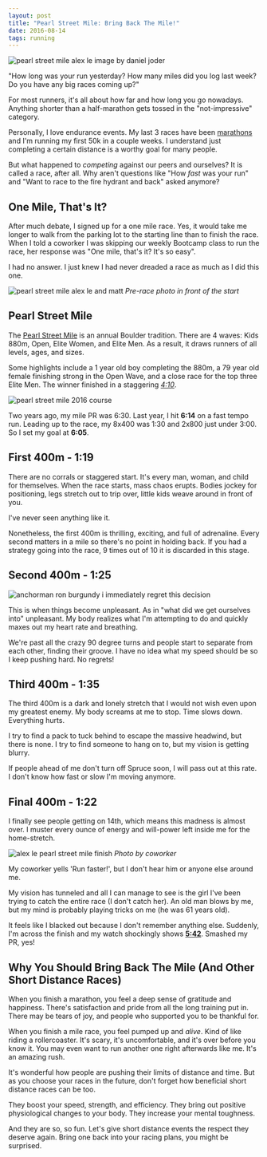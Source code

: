 ```yaml
---
layout: post
title: "Pearl Street Mile: Bring Back The Mile!"
date: 2016-08-14
tags: running
---
```


![pearl street mile alex le image by daniel joder](/assets/alex_le_pearl_street_mile_daniel_joder_crop.jpg)

"How long was your run yesterday? How many miles did you log last week? Do you have any big races coming up?"

For most runners, it's all about how far and how long you go nowadays. Anything shorter than a half-marathon gets tossed in the "not-impressive" category.

Personally, I love endurance events. My last 3 races have been [marathons][2] and I'm running my first 50k in a couple weeks. I understand just completing a certain distance is a worthy goal for many people.

But what happened to *competing* against our peers and ourselves? It is called a race, after all. Why aren't questions like "How *fast* was your run" and "Want to race to the fire hydrant and back" asked anymore?

## One Mile, That's It? ##

After much debate, I signed up for a one mile race. Yes, it would take me longer to walk from the parking lot to the starting line than to finish the race. When I told a coworker I was skipping our weekly Bootcamp class to run the race, her response was "One mile, that's it? It's so easy".

I had no answer. I just knew I had never dreaded a race as much as I did this one.

![pearl street mile alex le and matt](/assets/pearl_street_mile_alex_matt.jpg)
_Pre-race photo in front of the start_

## Pearl Street Mile ##

The [Pearl Street Mile][1] is an annual Boulder tradition. There are 4 waves: Kids 880m, Open, Elite Women, and Elite Men. As a result, it draws runners of all levels, ages, and sizes.

Some highlights include a 1 year old boy completing the 880m, a 79 year old female finishing strong in the Open Wave, and a close race for the top three Elite Men. The winner finished in a staggering [*4:10*][4].

![pearl street mile 2016 course](/assets/pearl_street_mile_2016_course.jpg)

Two years ago, my mile PR was 6:30. Last year, I hit **6:14** on a fast tempo run. Leading up to the race, my 8x400 was 1:30 and 2x800 just under 3:00. So I set my goal at **6:05**.

## First 400m - 1:19 ##

There are no corrals or staggered start. It's every man, woman, and child for themselves. When the race starts, mass chaos erupts. Bodies jockey for positioning, legs stretch out to trip over, little kids weave around in front of you.

I've never seen anything like it.

Nonetheless, the first 400m is thrilling, exciting, and full of adrenaline. Every second matters in a mile so there's no point in holding back. If you had a strategy going into the race, 9 times out of 10 it is discarded in this stage.

## Second 400m - 1:25 ##

![anchorman ron burgundy i immediately regret this decision](/assets/I_immediately_regret_this_decision_anchorman.gif)

This is when things become unpleasant. As in "what did we get ourselves into" unpleasant. My body realizes what I'm attempting to do and quickly maxes out my heart rate and breathing.

We're past all the crazy 90 degree turns and people start to separate from each other, finding their groove. I have no idea what my speed should be so I keep pushing hard. No regrets!

## Third 400m - 1:35 ##

The third 400m is a dark and lonely stretch that I would not wish even upon my greatest enemy. My body screams at me to stop. Time slows down. Everything hurts.

I try to find a pack to tuck behind to escape the massive headwind, but there is none. I try to find someone to hang on to, but my vision is getting blurry.

If people ahead of me don't turn off Spruce soon, I will pass out at this rate. I don't know how fast or slow I'm moving anymore.

## Final 400m - 1:22 ##

I finally see people getting on 14th, which means this madness is almost over. I muster every ounce of energy and will-power left inside me for the home-stretch.

![alex le pearl street mile finish](/assets/pearl_street_mile_alex_le.jpg)
_Photo by coworker_

My coworker yells 'Run faster!',  but I don't hear him or anyone else around me.

My vision has tunneled and all I can manage to see is the girl I've been trying to catch the entire race (I don't catch her). An old man blows by me, but my mind is probably playing tricks on me (he was 61 years old).

It feels like I blacked out because I don't remember anything else. Suddenly, I'm across the finish and my watch shockingly shows [**5:42**][3]. Smashed my PR, yes!

## Why You Should Bring Back The Mile (And Other Short Distance Races) ##

When you finish a marathon, you feel a deep sense of gratitude and happiness. There's satisfaction and pride from all the long training put in. There may be tears of joy, and people who supported you to be thankful for.

When you finish a mile race, you feel pumped up and *alive*. Kind of like riding a rollercoaster. It's scary, it's uncomfortable, and it's over before you know it. You may even want to run another one right afterwards like me. It's an amazing rush.

It's wonderful how people are pushing their limits of distance and time. But as you choose your races in the future, don't forget how beneficial short distance races can be too.

They boost your speed, strength, and efficiency. They bring out positive physiological changes to your body. They increase your mental toughness.

And they are so, so fun. Let's give short distance events the respect they deserve again. Bring one back into your racing plans, you might be surprised.

[1]: http://flatironsrunningevents.com/races/pearl-street-mile/
[2]: /chicago-marathon-recap.html
[3]: http://runningbears.com/pearl/Pearl_Street_Mile_Open_2016.HTM
[4]: http://runningbears.com/pearl/Pearl_Street_Mile_Elite_Mens_2016.HTM
